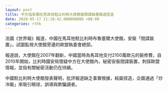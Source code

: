 ```yaml
---
layout: post
title: 中方指有關在馬耳他駐比利時大使館裝間諜裝置報道捏造
date: 2020-05-17 21:10:42.000000000 +08:00
categories: rthk
---
```


法國《世界報》報道，中國在馬耳他駐比利時布魯塞爾大使館，安裝「間諜裝置」，試圖監視大使館旁邊的歐盟執委會總部。

報道說，大使館在2007年翻新，中國當時為馬耳他支付2100萬歐元的裝修費，自2010年開始，比利時國安局懷疑中方在大使館內，秘密安裝間諜裝置，刺探歐盟情報，並指有關秘密活動仍在持續。

中國駐比利時大使館發表聲明，批評報道缺乏事實根據，純屬捏造，企圖通過「炒冷飯」來吸引眼球，誤導與欺騙讀者。
